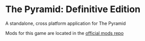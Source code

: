 # The Pyramid: Definitive Edition
A standalone, cross platform application for The Pyramid

Mods for this game are located in the [official mods repo](https://github.com/codeWonderland/pyramid-mods)
